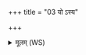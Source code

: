 +++
title = "03 यो ऽस्य"

+++
<details><summary>मूलम् (WS)</summary>

यो ऽस्य चतुर्थः प्राणो विभूर्नाम सोयं पवमानः ।  
यो ऽस्य पञ्चमः प्राणोपरिमितो नाम त इमे पशवः ॥ ३ ॥
</details>